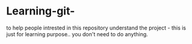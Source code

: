 # Learning-git-

to help people intrested in this repository understand the project -
this is just for learning purpose.. you don't need to do anything.
